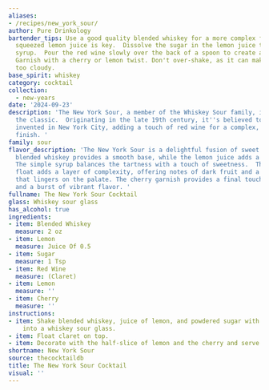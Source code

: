 ```yaml
---
aliases:
- /recipes/new_york_sour/
author: Pure Drinkology
bartender_tips: Use a good quality blended whiskey for a more complex flavor. Freshly
  squeezed lemon juice is key.  Dissolve the sugar in the lemon juice to avoid gritty
  syrup.  Pour the red wine slowly over the back of a spoon to create a distinct layer.
  Garnish with a cherry or lemon twist. Don't over-shake, as it can make the drink
  too cloudy.
base_spirit: whiskey
category: cocktail
collection: 
  - new-years
date: '2024-09-23'
description: 'The New York Sour, a member of the Whiskey Sour family, is a twist on
  the classic.  Originating in the late 19th century, it''s believed to have been
  invented in New York City, adding a touch of red wine for a complex, bittersweet
  finish. '
family: sour
flavor_description: 'The New York Sour is a delightful fusion of sweet and tart. The
  blended whiskey provides a smooth base, while the lemon juice adds a bright acidity.
  The simple syrup balances the tartness with a touch of sweetness.  The red wine
  float adds a layer of complexity, offering notes of dark fruit and a subtle dryness
  that lingers on the palate. The cherry garnish provides a final touch of sweetness
  and a burst of vibrant flavor. '
fullname: The New York Sour Cocktail
glass: Whiskey sour glass
has_alcohol: true
ingredients:
- item: Blended Whiskey
  measure: 2 oz
- item: Lemon
  measure: Juice Of 0.5
- item: Sugar
  measure: 1 Tsp
- item: Red Wine
  measure: (Claret)
- item: Lemon
  measure: ''
- item: Cherry
  measure: ''
instructions:
- item: Shake blended whiskey, juice of lemon, and powdered sugar with ice and strain
    into a whiskey sour glass.
- item: Float claret on top.
- item: Decorate with the half-slice of lemon and the cherry and serve.
shortname: New York Sour
source: thecocktaildb
title: The New York Sour Cocktail
visual: ''
---
```



